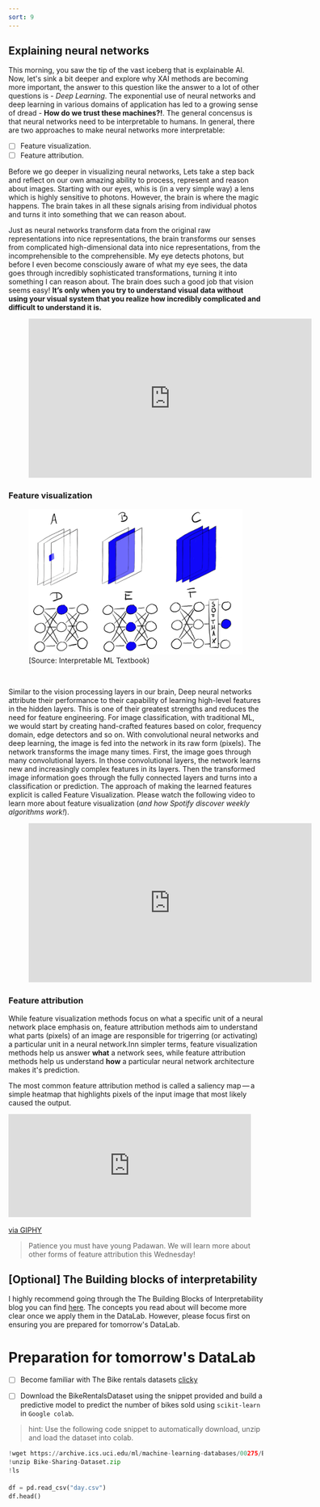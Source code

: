 ```yaml
---
sort: 9
---
```


## Explaining neural networks

This morning, you saw the tip of the vast iceberg that is explainable AI. Now,
let's sink a bit deeper and explore why XAI methods are becoming more important,
the answer to this question like the answer to a lot of other questions is  -
*Deep Learning*. The exponential use of neural networks and deep learning in
various domains of application has led to a growing sense of dread -
**How do we trust these machines?!**. The general concensus is that neural
networks need to be interpretable to humans. In general, there are two
approaches to make neural networks more interpretable:
- [ ] Feature visualization.
- [ ] Feature attribution.

Before we go deeper in visualizing neural networks, Lets take a step back and reflect on our own amazing ability to process, represent and reason about images.
Starting with our eyes, whis is (in a very simple way) a lens which is highly sensitive to photons. However, the brain is where the magic happens. The brain takes in all these signals arising from individual photos and turns it into something that we can reason about.

Just as neural networks transform data from the original raw representations into nice representations, the brain transforms our senses from complicated high-dimensional data into nice representations, from the incomprehensible to the comprehensible. My eye detects photons, but before I even become consciously aware of what my eye sees, the data goes through incredibly sophisticated transformations, turning it into something I can reason about. The brain does such a good job that vision seems easy! **It’s only when you try to understand visual data without using your visual system that you realize how incredibly complicated and difficult to understand it is.**

<!-- blank line -->
<figure class="video_container">
<iframe width="560" height="315" src="https://www.youtube-nocookie.com/embed/MgMNUne9j9c?controls=0" title="YouTube video player" frameborder="0" allow="accelerometer; autoplay; clipboard-write; encrypted-media; gyroscope; picture-in-picture" allowfullscreen></iframe>
</figure>
<!-- blank line -->


### Feature visualization

<figure>
    <img src=".\images\feature_vis.PNG" />
    <figcaption>[Source: Interpretable ML Textbook)</figcaption>
</figure>
<br>

Similar to the vision processing layers in our brain, Deep neural networks
attribute their performance to their capability of
learning high-level features in the hidden layers. This is one of their
greatest strengths and reduces the need for feature engineering. For image
classification, with traditional ML, we would start by creating hand-crafted
features based on color, frequency domain, edge detectors and so on.
With convolutional neural networks and deep learning, the image is fed into the
network in its raw form (pixels). The network transforms the image many times.
First, the image goes through many convolutional layers. In those convolutional
layers, the network learns new and increasingly complex features in its layers.
Then the transformed image information goes through the fully connected layers
and turns into a classification or prediction. The approach of making the
learned features explicit is called Feature Visualization. Please watch the
following video to learn more about feature visualization
(*and how Spotify discover weekly algorithms work!*).

<!-- blank line -->
<figure class="video_container">
<iframe width="560" height="315" src="https://www.youtube.com/embed/McgxRxi2Jqo" title="YouTube video player" frameborder="0" allow="accelerometer; autoplay; clipboard-write; encrypted-media; gyroscope; picture-in-picture" allowfullscreen></iframe>
</figure>
<!-- blank line -->


### Feature attribution

While feature visualization methods focus on what a specific unit of a neural network place emphasis on, feature attribution methods aim to understand what parts (pixels) of an image are responsible for trigerring (or activating) a particular unit in a neural network.Inn simpler terms, feature visualization methods help us answer **what** a network sees, while feature attribution methods help us understand **how** a particular neural network architecture makes it's prediction.

The most common feature attribution method is called a saliency map — a simple heatmap that highlights pixels of the input image that most likely caused the output.

<iframe src="https://giphy.com/embed/26DN48mfu3uWJ3J7y" width="480" height="204" frameBorder="0" class="giphy-embed" allowFullScreen></iframe>
<p><a href="https://giphy.com/gifs/26DN48mfu3uWJ3J7y">via GIPHY</a></p>

> Patience you must have young Padawan. We will learn more about other forms of feature attribution this Wednesday!

## [Optional] The Building blocks of interpretability
I highly recommend going through the The Building Blocks of Interpretability blog you can find [here](https://distill.pub/2018/building-blocks/). The concepts you read about will become more clear once we apply them in the DataLab. However, please focus first on ensuring you are prepared for tomorrow's DataLab.

# Preparation for tomorrow's DataLab

- [ ] Become familiar with The Bike rentals datasets [clicky](https://christophm.github.io/interpretable-ml-book/bike-data.html)

- [ ] Download the BikeRentalsDataset using the snippet provided and build a predictive model to predict the number of bikes sold using ```scikit-learn``` in ```Google colab```.

> hint: Use the following code snippet to automatically download, unzip and load the dataset into colab.

```python
!wget https://archive.ics.uci.edu/ml/machine-learning-databases/00275/Bike-Sharing-Dataset.zip
!unzip Bike-Sharing-Dataset.zip
!ls

df = pd.read_csv("day.csv")
df.head()
```

